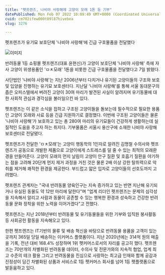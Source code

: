 ```yaml
---
title: "펫프렌즈, 나비야 사랑해에 고양이 모래 1톤 등 기부"
datePublished: Mon Feb 07 2022 10:09:49 GMT+0000 (Coordinated Universal Time)
cuid: cm702ifew000t09l87hivebea
slug: 3276

---
```



펫프렌즈가 유기묘 보호단체 '나비야 사랑해'에 긴급 구호물품을 전달했다

![이미지](https://cdn.hashnode.com/res/hashnode/image/upload/v1739253303846/268ad896-a1a6-49fa-b475-3654ae3e672d.jpeg)

반려동물 1등 쇼핑몰 펫프렌즈(대표 윤현신)가 고양이 보호단체 '나비야 사랑해' 측에 자사 고양이 위생용품인 'ㅁㅊ모래' 1톤을 비롯한 긴급 구호물품을 전달했다고 7일 밝혔다.

사단법인 '나비야 사랑해'는 지난 2006년부터 다치거나 유기된 고양이들의 구조와 보호 및 입양을 진행하는 유기묘 보호센터다. 지난달 '나비야 사랑해'를 통해 서울 동대문구의 좁은 오피스텔에서 버려진 고양이 30여 마리가 발견된 사실이 알려지며 유기동물에 대한 사회적 관심과 경각심을 불러일으킨 바 있다.

펫프렌즈는 이 같은 소식을 접하고 구조된 고양이들을 돌보는데 필수적으로 필요한 용품인 고양이 모래와 사료 등을 긴급 지원하기로 결정했다. 이번에 구조된 고양이들은 물론 '나비야 사랑해'가 보호하고 있는 총 280여 마리의 유기묘들이 건강하게 생활하는데 실질적인 도움을 주고자 하는 취지다. 기부물품은 서울시 용산구에 소재한 나비야 사랑해 보호센터로 전달됐다.

펫프렌즈가 전달한 'ㅁㅊ모래'는 고양이 행동학의 1인자로 알려진 김명철 수의사와 펫프렌즈가 공동으로 개발한 제품으로 고양이에게 스트레스를 덜 줄 수 있는 최적의 모래환경을 만들어준다. 고양이 모래의 먼지 날림이 고양이 안구 질환 및 호흡기 질환을 야기하는 점을 고려해 20단계 먼지 제거 과정을 거친 것은 물론 2배 이상 강한 탈취력으로 악취를 제거해 쾌적한 환경을 제공한다. 부드럽고 얇은 입자로 고양이들의 선호도까지 고려했다.

펫프렌즈 관계자는 "국내 반려동물 양육인구는 지속 증가하고 있는 반면 지난해 유기되거나 유실된 동물도 약 12만 마리에 달한다"며 "업계 리더인 펫프렌즈는 문제의 심각성을 지속해서 알리고 사람과 동물이 공존할 수 있는 행복한 환경과 성숙하고 건강한 반려동물 문화 정착을 위한 노력을 이어가겠다"고 전했다.

펫프렌즈는 지난 2018년부터 반려동물 및 유기동물들을 위한 기부와 임직원 봉사활동 등 사회공헌 활동을 지속해오고 있다.

한편 펫프렌즈는 IT기반의 물류 및 배송 혁신을 바탕으로 반려동물 용품을 고객이 있는 곳까지 365일 당일 배송하는 이커머스 플랫폼이다. 지난 2020년에는 314억 원의 매출을 기록, 전년 대비 168.4% 성장하며 1위 펫커머스로서의 자리를 공고히 했다. 펫프렌즈는 70만개의 차별화된 반려동물 데이터, 수의사 및 전문가와의 지속적 협업, 업계 최고 수준의 테크 활용 그리고 반려동물을 진심으로 사랑하는 최고급 인재와 함께 공감과 진정성이 담긴 차별화된 상품과 서비스로 1등 펫커머스 회사를 넘어 1등 펫플랫폼으로 발돋움하고 있다.